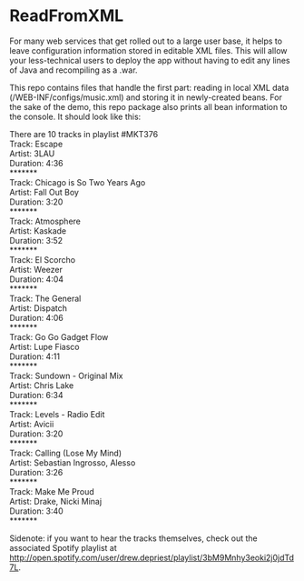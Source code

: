 ReadFromXML
===========

For many web services that get rolled out to a large user base, it helps to leave configuration information stored in editable XML files. This will allow your less-technical users to deploy the app without having to edit any lines of Java and recompiling as a .war.

This repo contains files that handle the first part: reading in local XML data (/WEB-INF/configs/music.xml) and storing it in newly-created beans. For the sake of the demo, this repo package also prints all bean information to the console. It should look like this:

There are 10 tracks in playlist #MKT376<br>
Track: Escape<br>
Artist: 3LAU<br>
Duration: 4:36<br>
*******<br>
Track: Chicago is So Two Years Ago<br>
Artist: Fall Out Boy<br>
Duration: 3:20<br>
*******<br>
Track: Atmosphere<br>
Artist: Kaskade<br>
Duration: 3:52<br>
*******<br>
Track: El Scorcho<br>
Artist: Weezer<br>
Duration: 4:04<br>
*******<br>
Track: The General<br>
Artist: Dispatch<br>
Duration: 4:06<br>
*******<br>
Track: Go Go Gadget Flow<br>
Artist: Lupe Fiasco<br>
Duration: 4:11<br>
*******<br>
Track: Sundown - Original Mix<br>
Artist: Chris Lake<br>
Duration: 6:34<br>
*******<br>
Track: Levels - Radio Edit<br>
Artist: Avicii<br>
Duration: 3:20<br>
*******<br>
Track: Calling (Lose My Mind)<br>
Artist: Sebastian Ingrosso, Alesso<br>
Duration: 3:26<br>
*******<br>
Track: Make Me Proud<br>
Artist: Drake, Nicki Minaj<br>
Duration: 3:40<br>
*******<br>

Sidenote: if you want to hear the tracks themselves, check out the associated Spotify playlist at http://open.spotify.com/user/drew.depriest/playlist/3bM9Mnhy3eoki2j0jdTd7L.
